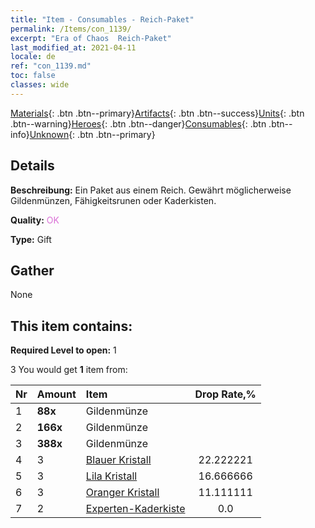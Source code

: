 ```yaml
---
title: "Item - Consumables - Reich-Paket"
permalink: /Items/con_1139/
excerpt: "Era of Chaos  Reich-Paket"
last_modified_at: 2021-04-11
locale: de
ref: "con_1139.md"
toc: false
classes: wide
---
```

 [Materials](/de/Items/){: .btn .btn--primary}[Artifacts](/de/Items/Artifacts/){: .btn .btn--success}[Units](/de/Items/Units/){: .btn .btn--warning}[Heroes](/de/Items/Heroes/){: .btn .btn--danger}[Consumables](/de/Items/Consumables/){: .btn .btn--info}[Unknown](/de/Items/Unknown/){: .btn .btn--primary}

## Details
 **Beschreibung:** Ein Paket aus einem Reich. Gewährt möglicherweise Gildenmünzen, Fähigkeitsrunen oder Kaderkisten.

 **Quality:** <span style="color: #DA70D6">OK</span>

 **Type:** Gift

## Gather

  None

## This item contains:

 **Required Level to open:** 1

 3 You would get **1** item  from:

  | Nr | Amount |     Item    | Drop Rate,% |
  |:---|:-------|:------------|:---------:|
  | 1 |  **88x** | Gildenmünze |  | 22.222221 | 
  | 2 |  **166x** | Gildenmünze |  | 16.666666 | 
  | 3 |  **388x** | Gildenmünze |  | 11.111111 | 
  | 4 | 3 | [Blauer Kristall](/de/Items/con_716/) | 22.222221 | 
  | 5 | 3 | [Lila Kristall](/de/Items/con_720/) | 16.666666 | 
  | 6 | 3 | [Oranger Kristall](/de/Items/con_730/) | 11.111111 | 
  | 7 | 2 | [Experten-Kaderkiste](/de/Items/con_767/) | 0.0 | 
